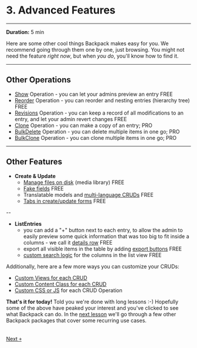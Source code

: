 # 3. Advanced Features

---

**Duration:** 5 min

Here are some other cool things Backpack makes easy for you. We recommend going through them one by one, just browsing. You might not need the feature _right now_, but when _you do_, you'll know how to find it.

---

<a name="other-operations"></a>
## Other Operations
- [Show](/docs/{{version}}/crud-operation-show) Operation - you can let your admins preview an entry <span class="badge badge-pill badge-success">FREE</span>
- [Reorder](/docs/{{version}}/crud-operation-reorder) Operation - you can reorder and nesting entries (hierarchy tree) <span class="badge badge-pill badge-success">FREE</span>
- [Revisions](/docs/{{version}}/crud-operation-revisions) Operation - you can keep a record of all modifications to an entry, and let your admin revert changes <span class="badge badge-pill badge-success">FREE</span>
- [Clone](/docs/{{version}}/crud-operation-clone) Operation - you can make a copy of an entry; <span class="badge badge-pill badge-info">PRO</span>
- [BulkDelete](/docs/{{version}}/crud-operation-delete) Operation - you can delete multiple items in one go; <span class="badge badge-pill badge-info">PRO</span>
- [BulkClone](/docs/{{version}}/crud-operation-clone) Operation - you can clone multiple items in one go; <span class="badge badge-pill badge-info">PRO</span>

---

<a name="other-features"></a>
## Other Features
- **Create & Update**
    - [Manage files on disk](/docs/{{version}}/crud-how-to#use-the-media-library-file-manager) (media library) <span class="badge badge-pill badge-success">FREE</span>
    - [Fake fields](/docs/{{version}}/crud-fields#optional-fake-field-attributes-stores-fake-attributes-as-json-in) <span class="badge badge-pill badge-success">FREE</span>
    - Translatable models and [multi-language CRUDs](/docs/{{version}}/crud-operation-update#translatable-models) <span class="badge badge-pill badge-success">FREE</span>
    - [Tabs in create/update forms](/docs/{{version}}/crud-fields#split-fields-into-tabs) <span class="badge badge-pill badge-success">FREE</span>

--

- **ListEntries**
    - you can add a "+" button next to each entry, to allow the admin to easily preview some quick information that was too big to fit inside a columns - we call it [details row](/docs/{{version}}/crud-operation-list-entries#details-row) <span class="badge badge-pill badge-success">FREE</span>
    - export all visible items in the table by adding [export buttons](/docs/{{version}}/crud-operation-list-entries#export-buttons) <span class="badge badge-pill badge-success">FREE</span>
    - [custom search logic](/docs/{{version}}/crud-columns#custom-search-logic) for the columns in the list view <span class="badge badge-pill badge-success">FREE</span>


Additionally, here are a few more ways you can customize your CRUDs:
- [Custom Views for each CRUD](/docs/{{version}}/crud-how-to#customize-views-for-each-crud-panel)
- [Custom Content Class for each CRUD](/docs/{{version}}/crud-how-to#resize-the-content-wrapper-for-an-operation)
- [Custom CSS or JS](/docs/{{version}}/crud-how-to#customize-css-and-js-for-default-crud-operations) for each CRUD Operation

**That's it for today!** Told you we're done with long lessons :-) Hopefully some of the above have peaked your interest and you've clicked to see what Backpack can do. In the [next lesson](/docs/{{version}}/getting-started-license-and-support) we'll go through a few other Backpack packages that cover some recurring use cases.


<br>
<a href="/docs/{{version}}/getting-started-license-and-support" class="btn btn-outline-info shadow">
  Next  &#xFFEB;
</a>
